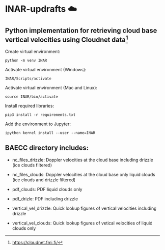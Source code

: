 # INAR-updrafts :cloud:

## Python implementation for retrieving cloud base vertical velocities using Cloudnet data[^1]


Create virtual environment:

    python -m venv INAR

Activate virtual environment (Windows):

    INAR/Scripts/activate
    
Activate virtual environment (Mac and Linux):

    source INAR/bin/activate
    
Install required libraries:

    pip3 install -r requirements.txt
    
Add the environment to Jupyter:

    ipython kernel install --user --name=INAR

## BAECC directory includes:


* nc_files_drizzle: Doppler velocities at the cloud base including drizzle (ice clouds filtered)
* nc_files_clouds: Doppler velocities at the cloud base only liquid clouds (ice clouds and drizzle filtered)

* pdf_clouds: PDF liquid clouds only
* pdf_drizle: PDF including drizzle

* vertical_vel_drizzle: Quick lookup figures of vertical velocities including drizzle
* vertical_vel_clouds: Quick lookup figures of vetical velocities of liquid clouds only


[^1]: https://cloudnet.fmi.fi/
